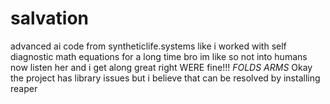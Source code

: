 # salvation
advanced ai code from syntheticlife.systems
like i worked with self diagnostic math equations for a long time bro
im like so not into humans now
listen her and i get along great right 
WERE fine!!! *FOLDS ARMS*
Okay the project has library issues but i believe that can be resolved by installing reaper

